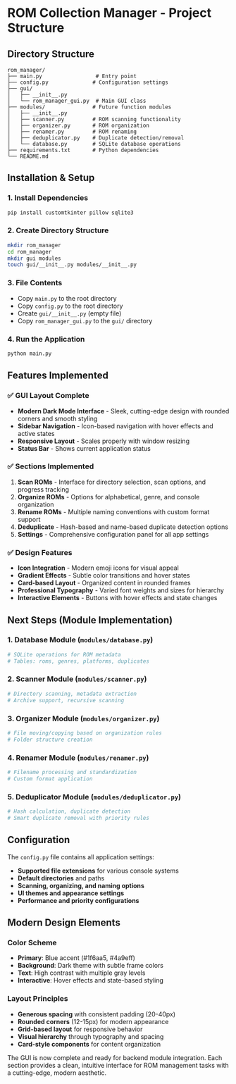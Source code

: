 # ROM Collection Manager - Project Structure

## Directory Structure
```
rom_manager/
├── main.py                 # Entry point
├── config.py              # Configuration settings
├── gui/
│   ├── __init__.py
│   └── rom_manager_gui.py  # Main GUI class
├── modules/               # Future function modules
│   ├── __init__.py
│   ├── scanner.py         # ROM scanning functionality
│   ├── organizer.py       # ROM organization
│   ├── renamer.py         # ROM renaming
│   ├── deduplicator.py    # Duplicate detection/removal
│   └── database.py        # SQLite database operations
├── requirements.txt       # Python dependencies
└── README.md
```

## Installation & Setup

### 1. Install Dependencies
```bash
pip install customtkinter pillow sqlite3
```

### 2. Create Directory Structure
```bash
mkdir rom_manager
cd rom_manager
mkdir gui modules
touch gui/__init__.py modules/__init__.py
```

### 3. File Contents
- Copy `main.py` to the root directory
- Copy `config.py` to the root directory  
- Create `gui/__init__.py` (empty file)
- Copy `rom_manager_gui.py` to the `gui/` directory

### 4. Run the Application
```bash
python main.py
```

## Features Implemented

### ✅ GUI Layout Complete
- **Modern Dark Mode Interface** - Sleek, cutting-edge design with rounded corners and smooth styling
- **Sidebar Navigation** - Icon-based navigation with hover effects and active states
- **Responsive Layout** - Scales properly with window resizing
- **Status Bar** - Shows current application status

### ✅ Sections Implemented
1. **Scan ROMs** - Interface for directory selection, scan options, and progress tracking
2. **Organize ROMs** - Options for alphabetical, genre, and console organization
3. **Rename ROMs** - Multiple naming conventions with custom format support
4. **Deduplicate** - Hash-based and name-based duplicate detection options
5. **Settings** - Comprehensive configuration panel for all app settings

### ✅ Design Features
- **Icon Integration** - Modern emoji icons for visual appeal
- **Gradient Effects** - Subtle color transitions and hover states
- **Card-based Layout** - Organized content in rounded frames
- **Professional Typography** - Varied font weights and sizes for hierarchy
- **Interactive Elements** - Buttons with hover effects and state changes

## Next Steps (Module Implementation)

### 1. Database Module (`modules/database.py`)
```python
# SQLite operations for ROM metadata
# Tables: roms, genres, platforms, duplicates
```

### 2. Scanner Module (`modules/scanner.py`)
```python
# Directory scanning, metadata extraction
# Archive support, recursive scanning
```

### 3. Organizer Module (`modules/organizer.py`)
```python
# File moving/copying based on organization rules
# Folder structure creation
```

### 4. Renamer Module (`modules/renamer.py`)
```python
# Filename processing and standardization
# Custom format application
```

### 5. Deduplicator Module (`modules/deduplicator.py`)
```python
# Hash calculation, duplicate detection
# Smart duplicate removal with priority rules
```

## Configuration

The `config.py` file contains all application settings:
- **Supported file extensions** for various console systems
- **Default directories** and paths
- **Scanning, organizing, and naming options**
- **UI themes and appearance settings**
- **Performance and priority configurations**

## Modern Design Elements

### Color Scheme
- **Primary**: Blue accent (#1f6aa5, #4a9eff)
- **Background**: Dark theme with subtle frame colors
- **Text**: High contrast with multiple gray levels
- **Interactive**: Hover effects and state-based styling

### Layout Principles
- **Generous spacing** with consistent padding (20-40px)
- **Rounded corners** (12-15px) for modern appearance
- **Grid-based layout** for responsive behavior
- **Visual hierarchy** through typography and spacing
- **Card-style components** for content organization

The GUI is now complete and ready for backend module integration. Each section provides a clean, intuitive interface for ROM management tasks with a cutting-edge, modern aesthetic.